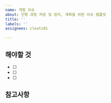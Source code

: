 ```yaml
---
name: 개발 이슈
about: 진행 과정 저장 및 정리, 계획을 위한 이슈 템플릿
title: ''
labels: ''
assignees: cleats01

---
```


## 해야할 것
- [ ]
- [ ]
- [ ] 

## 참고사항
